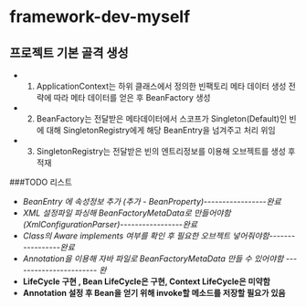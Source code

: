 # framework-dev-myself

## 프로젝트 기본 골격 생성
- 1. ApplicationContext는 하위 클래스에서 정의한 빈팩토리 메타 데이터 생성 전략에 따라 메타 데이터를 얻은 후 BeanFactory 생성
- 2. BeanFactory는 전달받은 메타데이터에서 스코프가 Singleton(Default)인 빈에 대해 SingletonRegistry에게 해당 BeanEntry을 넘겨주고 처리 위임
- 3. SingletonRegistry는 전달받은 빈의 엔트리정보를 이용해 오브젝트를 생성 후 적재

###TODO 리스트
- <i>BeanEntry 에 속성정보 추가 (추가 - BeanProperty)-----------------완료</i>
- <i>XML 설정파일 파싱해 BeanFactoryMetaData로 만들어야함 (XmlConfigurationParser)-----------------완료</i>
- <i>Class의 Aware implements 여부를 확인 후 필요한 오브젝트 넣어줘야함-----------------완료</i>
- <i>Annotation을 이용해 자바 파일로 BeanFactoryMetaData 만들 수 있어야함 ----------------------- 완</i>
- <b>LifeCycle 구현 , Bean LifeCycle은 구현, Context LifeCycle은 미약함 </b>
- <b>Annotation 설정 후 Bean을 얻기 위해 invoke할 메소드를 저장할 필요가 있음</b>
